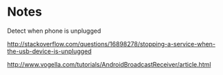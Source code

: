 # Notes

Detect when phone is unplugged

http://stackoverflow.com/questions/16898278/stopping-a-service-when-the-usb-device-is-unplugged

http://www.vogella.com/tutorials/AndroidBroadcastReceiver/article.html
